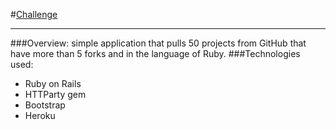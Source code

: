 #[Challenge](https://rivalry-awr.herokuapp.com)

----------------------------------------
###Overview:
simple application that pulls 50 projects from GitHub that have more than 5 forks and in the language of Ruby.
###Technologies used:  
* Ruby on Rails
* HTTParty gem
* Bootstrap
* Heroku
